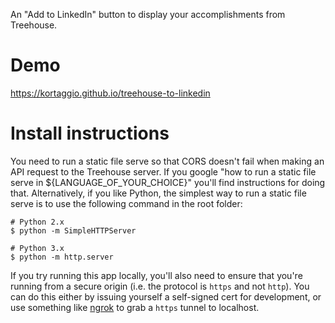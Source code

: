 An "Add to LinkedIn" button to display your accomplishments from Treehouse.

# Demo

https://kortaggio.github.io/treehouse-to-linkedin

# Install instructions

You need to run a static file serve so that CORS doesn't fail when making an API request to the Treehouse server. If you google "how to run a static file serve in ${LANGUAGE_OF_YOUR_CHOICE}" you'll find instructions for doing that. Alternatively, if you like Python, the simplest way to run a static file serve is to use the following command in the root folder:

```
# Python 2.x
$ python -m SimpleHTTPServer

# Python 3.x
$ python -m http.server
```
If you try running this app locally, you'll also need to ensure that you're running from a secure origin (i.e. the protocol is `https` and not `http`). You can do this either by issuing yourself a self-signed cert for development, or use something like [ngrok](https://ngrok.com/) to grab a `https` tunnel to localhost.
